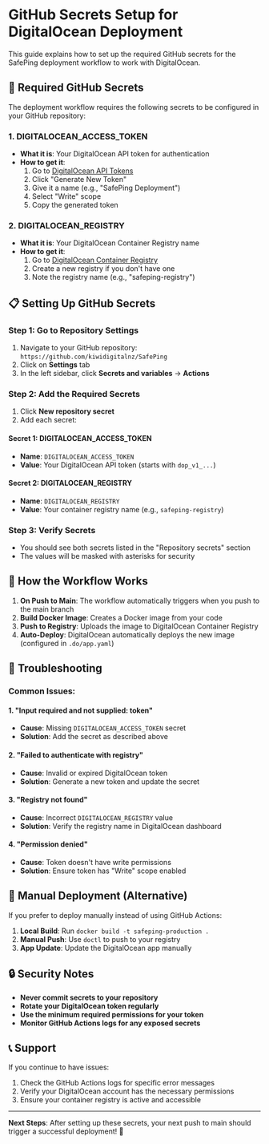 # GitHub Secrets Setup for DigitalOcean Deployment

This guide explains how to set up the required GitHub secrets for the SafePing deployment workflow to work with DigitalOcean.

## 🔑 Required GitHub Secrets

The deployment workflow requires the following secrets to be configured in your GitHub repository:

### 1. **DIGITALOCEAN_ACCESS_TOKEN**

- **What it is**: Your DigitalOcean API token for authentication
- **How to get it**:
  1. Go to [DigitalOcean API Tokens](https://cloud.digitalocean.com/account/api/tokens)
  2. Click "Generate New Token"
  3. Give it a name (e.g., "SafePing Deployment")
  4. Select "Write" scope
  5. Copy the generated token

### 2. **DIGITALOCEAN_REGISTRY**

- **What it is**: Your DigitalOcean Container Registry name
- **How to get it**:
  1. Go to [DigitalOcean Container Registry](https://cloud.digitalocean.com/registry)
  2. Create a new registry if you don't have one
  3. Note the registry name (e.g., "safeping-registry")

## 📋 Setting Up GitHub Secrets

### Step 1: Go to Repository Settings

1. Navigate to your GitHub repository: `https://github.com/kiwidigitalnz/SafePing`
2. Click on **Settings** tab
3. In the left sidebar, click **Secrets and variables** → **Actions**

### Step 2: Add the Required Secrets

1. Click **New repository secret**
2. Add each secret:

#### Secret 1: DIGITALOCEAN_ACCESS_TOKEN

- **Name**: `DIGITALOCEAN_ACCESS_TOKEN`
- **Value**: Your DigitalOcean API token (starts with `dop_v1_...`)

#### Secret 2: DIGITALOCEAN_REGISTRY

- **Name**: `DIGITALOCEAN_REGISTRY`
- **Value**: Your container registry name (e.g., `safeping-registry`)

### Step 3: Verify Secrets

- You should see both secrets listed in the "Repository secrets" section
- The values will be masked with asterisks for security

## 🚀 How the Workflow Works

1. **On Push to Main**: The workflow automatically triggers when you push to the main branch
2. **Build Docker Image**: Creates a Docker image from your code
3. **Push to Registry**: Uploads the image to DigitalOcean Container Registry
4. **Auto-Deploy**: DigitalOcean automatically deploys the new image (configured in `.do/app.yaml`)

## 🔧 Troubleshooting

### Common Issues:

#### 1. **"Input required and not supplied: token"**

- **Cause**: Missing `DIGITALOCEAN_ACCESS_TOKEN` secret
- **Solution**: Add the secret as described above

#### 2. **"Failed to authenticate with registry"**

- **Cause**: Invalid or expired DigitalOcean token
- **Solution**: Generate a new token and update the secret

#### 3. **"Registry not found"**

- **Cause**: Incorrect `DIGITALOCEAN_REGISTRY` value
- **Solution**: Verify the registry name in DigitalOcean dashboard

#### 4. **"Permission denied"**

- **Cause**: Token doesn't have write permissions
- **Solution**: Ensure token has "Write" scope enabled

## 📱 Manual Deployment (Alternative)

If you prefer to deploy manually instead of using GitHub Actions:

1. **Local Build**: Run `docker build -t safeping-production .`
2. **Manual Push**: Use `doctl` to push to your registry
3. **App Update**: Update the DigitalOcean app manually

## 🔒 Security Notes

- **Never commit secrets to your repository**
- **Rotate your DigitalOcean token regularly**
- **Use the minimum required permissions for your token**
- **Monitor GitHub Actions logs for any exposed secrets**

## 📞 Support

If you continue to have issues:

1. Check the GitHub Actions logs for specific error messages
2. Verify your DigitalOcean account has the necessary permissions
3. Ensure your container registry is active and accessible

---

**Next Steps**: After setting up these secrets, your next push to main should trigger a successful deployment! 🎉
